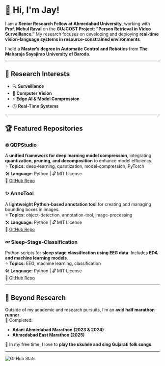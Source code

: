 # 👋 Hi, I'm Jay!

I am a **Senior Research Fellow at Ahmedabad University**, working with **Prof. Mehul Raval** on the **GUJCOST Project: "Person Retrieval in Video Surveillance."** My research focuses on developing and deploying **real-time vision-language systems in resource-constrained environments**.

I hold a **Master’s degree in Automatic Control and Robotics** from **The Maharaja Sayajirao University of Baroda**.

---

## **🔬 Research Interests**
- 🔍 **Surveillance**  
- 🤖 **Computer Vision**  
- ⚡ **Edge AI & Model Compression**  
- 🕒 **Real-Time Systems**  

---

## **🏆 Featured Repositories**
### 🔥 **QDPStudio**  
A **unified framework for deep learning model compression**, integrating **quantization, pruning, and decomposition** to enhance model efficiency.  
⭐ **Topics:** deep-learning, quantization, model-compression, PyTorch  
🛠 **Language:** Python | 🔓 MIT License  
📌 [GitHub Repo](https://github.com/jaicdev/QDPStudio)  

### ✨ **AnnoTool**  
A **lightweight Python-based annotation tool** for creating and managing bounding boxes in images.  
⭐ **Topics:** object-detection, annotation-tool, image-processing  
🛠 **Language:** Python | 🔓 MIT License  
📌 [GitHub Repo](https://github.com/jaicdev/AnnoTool)  

### 💤 **Sleep-Stage-Classification**  
Python scripts for **sleep stage classification using EEG data**. Includes **EDA and machine learning models**.  
⭐ **Topics:** EEG, machine learning, classification  
🛠 **Language:** Python | 🔓 MIT License  
📌 [GitHub Repo](https://github.com/jaicdev/Sleep-Stage-Classification)  

---

## **🏃 Beyond Research**
Outside of my academic and research pursuits, I’m an **avid half marathon runner**.  
🏅 Completed:  
- **Adani Ahmedabad Marathon (2023 & 2024)**  
- **Ahmedabad East Marathon (2025)**  

🎸 In my free time, I love to **play the ukulele and sing Gujarati folk songs**.  

---

![GitHub Stats](https://github-readme-stats.vercel.app/api?username=jaicdev&show_icons=true&theme=radical)

